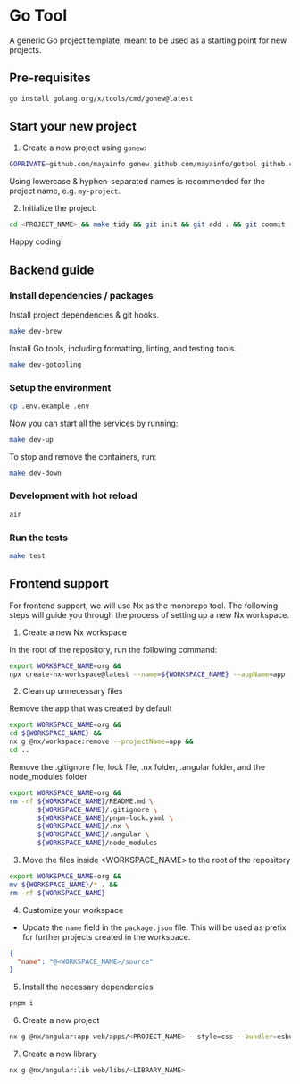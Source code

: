 # Go Tool

A generic Go project template, meant to be used as a starting point for new projects.

## Pre-requisites

```sh
go install golang.org/x/tools/cmd/gonew@latest
```

## Start your new project

1. Create a new project using `gonew`:

```sh
GOPRIVATE=github.com/mayainfo gonew github.com/mayainfo/gotool github.com/mayainfo/<PROJECT_NAME>
```

Using lowercase & hyphen-separated names is recommended for the project name, e.g. `my-project`.

2. Initialize the project:

```sh
cd <PROJECT_NAME> && make tidy && git init && git add . && git commit -m "initial commit"
```

Happy coding!

## Backend guide

### Install dependencies / packages

Install project dependencies & git hooks.

```sh
make dev-brew
```

Install Go tools, including formatting, linting, and testing tools.

```sh
make dev-gotooling
```

### Setup the environment

```sh
cp .env.example .env
```

Now you can start all the services by running:

```sh
make dev-up
```

To stop and remove the containers, run:

```sh
make dev-down
```

### Development with hot reload

```sh
air
```

### Run the tests

```sh
make test
```

## Frontend support

For frontend support, we will use Nx as the monorepo tool. The following steps will guide you through the process of setting up a new Nx workspace.

1. Create a new Nx workspace

In the root of the repository, run the following command:

```sh
export WORKSPACE_NAME=org &&
npx create-nx-workspace@latest --name=${WORKSPACE_NAME} --appName=app --packageManager=pnpm --nxCloud=skip --skipGit=true --preset=angular-monorepo
```

2. Clean up unnecessary files

Remove the app that was created by default

```sh
export WORKSPACE_NAME=org &&
cd ${WORKSPACE_NAME} &&
nx g @nx/workspace:remove --projectName=app &&
cd ..
```

Remove the .gitignore file, lock file, .nx folder, .angular folder, and the node_modules folder

```sh
export WORKSPACE_NAME=org &&
rm -rf ${WORKSPACE_NAME}/README.md \
       ${WORKSPACE_NAME}/.gitignore \
       ${WORKSPACE_NAME}/pnpm-lock.yaml \
       ${WORKSPACE_NAME}/.nx \
       ${WORKSPACE_NAME}/.angular \
       ${WORKSPACE_NAME}/node_modules
```

3. Move the files inside <WORKSPACE_NAME> to the root of the repository

```sh
export WORKSPACE_NAME=org &&
mv ${WORKSPACE_NAME}/* . &&
rm -rf ${WORKSPACE_NAME}
```

4. Customize your workspace

- Update the `name` field in the `package.json` file. This will be used as prefix for further projects created in the workspace.

```json
{
  "name": "@<WORKSPACE_NAME>/source"
}
```

5. Install the necessary dependencies

```sh
pnpm i
```

6. Create a new project

```sh
nx g @nx/angular:app web/apps/<PROJECT_NAME> --style=css --bundler=esbuild
```

7. Create a new library

```sh
nx g @nx/angular:lib web/libs/<LIBRARY_NAME>
```

